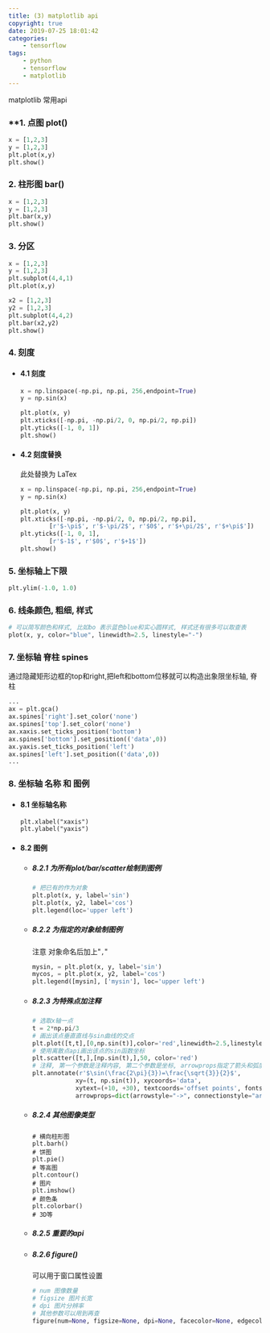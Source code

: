 ```yaml
---
title: (3) matplotlib api
copyright: true
date: 2019-07-25 18:01:42
categories:
    - tensorflow
tags:
    - python
    - tensorflow
    - matplotlib
---
```

matplotlib 常用api

<!-- more -->

### **1. 点图 plot()

```python
x = [1,2,3]
y = [1,2,3]
plt.plot(x,y)
plt.show()
```

### **2. 柱形图 bar()**

```python
x = [1,2,3]
y = [1,2,3]
plt.bar(x,y)
plt.show()
```

### **3. 分区**

```python
x = [1,2,3]
y = [1,2,3]
plt.subplot(4,4,1) 
plt.plot(x,y)

x2 = [1,2,3]
y2 = [1,2,3]
plt.subplot(4,4,2)
plt.bar(x2,y2)
plt.show()
```

### **4. 刻度**

+ #### 4.1 刻度

    ```python
    x = np.linspace(-np.pi, np.pi, 256,endpoint=True)
    y = np.sin(x)

    plt.plot(x, y)
    plt.xticks([-np.pi, -np.pi/2, 0, np.pi/2, np.pi])
    plt.yticks([-1, 0, 1])
    plt.show()
    ```

+ #### 4.2 刻度替换

    此处替换为 LaTex
    ```python
    x = np.linspace(-np.pi, np.pi, 256,endpoint=True)
    y = np.sin(x)

    plt.plot(x, y)
    plt.xticks([-np.pi, -np.pi/2, 0, np.pi/2, np.pi],
            [r'$-\pi$', r'$-\pi/2$', r'$0$', r'$+\pi/2$', r'$+\pi$'])
    plt.yticks([-1, 0, 1],
            [r'$-1$', r'$0$', r'$+1$'])
    plt.show()
    ```

### **5. 坐标轴上下限**

```python
plt.ylim(-1.0, 1.0)
```

### **6. 线条颜色, 粗细, 样式**

```python
# 可以简写颜色和样式, 比如bo 表示蓝色blue和实心圆样式, 样式还有很多可以取查表
plot(x, y, color="blue", linewidth=2.5, linestyle="-")
```

### **7. 坐标轴 脊柱 spines**

通过隐藏矩形边框的top和right,把left和bottom位移就可以构造出象限坐标轴, 脊柱
```python
...
ax = plt.gca()
ax.spines['right'].set_color('none')
ax.spines['top'].set_color('none')
ax.xaxis.set_ticks_position('bottom')
ax.spines['bottom'].set_position(('data',0))
ax.yaxis.set_ticks_position('left')
ax.spines['left'].set_position(('data',0))
...
```

### **8. 坐标轴 名称 和 图例**

+ #### 8.1 坐标轴名称

    ```pyhton
    plt.xlabel("xaxis")
    plt.ylabel("yaxis")
    ```

+ #### 8.2 图例

    + ##### 8.2.1 为所有plot/bar/scatter绘制到图例

        ```python
        # 把已有的作为对象
        plt.plot(x, y, label='sin')
        plt.plot(x, y2, label='cos')
        plt.legend(loc='upper left')
        ```

    + ##### 8.2.2 为指定的对象绘制图例

        注意 对象命名后加上"`,`"
        ```python
        mysin, = plt.plot(x, y, label='sin')
        mycos, = plt.plot(x, y2, label='cos')
        plt.legend([mysin], ['mysin'], loc='upper left')
        ```

    + ##### 8.2.3 为特殊点加注释

        ```python
        # 选取x轴一点 
        t = 2*np.pi/3
        # 画出该点垂直直线与sin曲线的交点
        plt.plot([t,t],[0,np.sin(t)],color='red',linewidth=2.5,linestyle='--')
        # 使用离散点api画出该点的sin函数坐标
        plt.scatter([t,],[np.sin(t),],50, color='red')
        # 注释, 第一个参数是注释内容, 第二个参数是坐标, arrowprops指定了箭头和弧度
        plt.annotate(r'$\sin(\frac{2\pi}{3})=\frac{\sqrt{3}}{2}$',
                    xy=(t, np.sin(t)), xycoords='data',
                    xytext=(+10, +30), textcoords='offset points', fontsize=16,
                    arrowprops=dict(arrowstyle="->", connectionstyle="arc3, rad=.2"))
        ```

    + ##### 8.2.4 其他图像类型

        ```
        # 横向柱形图
        plt.barh()
        # 饼图
        plt.pie()
        # 等高图
        plt.contour()
        # 图片
        plt.imshow()
        # 颜色条
        plt.colorbar()
        # 3D等
        ```

    + ##### 8.2.5 重要的api

    + ##### 8.2.6 figure()

        可以用于窗口属性设置
        ```python
        # num 图像数量
        # figsize 图片长宽
        # dpi 图片分辨率
        # 其他参数可以用到再查
        figure(num=None, figsize=None, dpi=None, facecolor=None, edgecolor=None, frameon=True, FigureClass=<class 'matplotlib.figure.Figure'>, clear=False, **kwargs)
        ```
